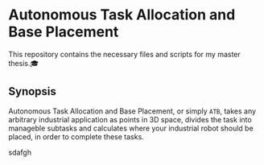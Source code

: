 # Autonomous Task Allocation and Base Placement
This repository contains the necessary files and scripts for my master thesis.🎓

## Synopsis

Autonomous Task Allocation and Base Placement, or simply `ATB`, takes any arbitrary industrial application as points in 3D space, 
divides the task into manageble subtasks and calculates where your industrial robot should be placed, in order to complete these tasks.  

sdafgh

